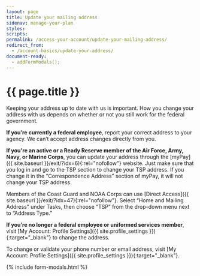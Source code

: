 ```yaml
---
layout: page
title: Update your mailing address
sidenav: manage-your-plan
styles:
scripts:
permalink: /access-your-account/update-your-mailing-address/
redirect_from:
  - /account-basics/update-your-address/
document-ready:
  - addFormModals();
---
```

# {{ page.title }}

Keeping your address up to date with us is important. How you change your address with us depends on whether or not you still work for the federal government.

**If you’re currently a federal employee**, report your correct address to your agency. We can’t accept address changes directly from you.

**If you're an active or a Ready Reserve member of the Air Force, Army, Navy, or Marine Corps**, you can update your address through the [myPay]({{ site.baseurl }}/exit/?idx=6){:rel="nofollow"} website. Just make sure that you log in and go to the TSP section to change your TSP address. If you change it in the &#8220;Correspondence Address&#8221; section of myPay, it will not change your TSP address.

Members of the Coast Guard and NOAA Corps can use [Direct Access]({{ site.baseurl }}/exit/?idx=47){:rel="nofollow"}. Select &#8220;Home and Mailing Address&#8221; under Tasks, then choose &#8220;TSP&#8221; from the drop-down menu next to &#8220;Address Type.&#8221;

**If you’re no longer a federal employee or uniformed services member**, visit [My Account: Profile Settings]({{ site.profile_settings }}){:target="\_blank"} to change the address.

To change or validate your phone number or email address, visit [My Account: Profile Settings]({{ site.profile_settings }}){:target="\_blank"}.

{% include form-modals.html %}
